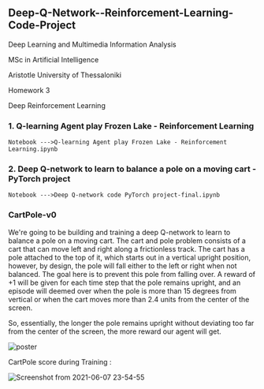 
## Deep-Q-Network--Reinforcement-Learning-Code-Project
Deep Learning and Multimedia Information Analysis

MSc in Artificial Intelligence

Aristotle University of Thessaloniki

Homework 3

Deep Reinforcement Learning

###  1.	Q-learning Agent play Frozen Lake - Reinforcement Learning
	
	Notebook --->Q-learning Agent play Frozen Lake - Reinforcement Learning.ipynb
	
###  2.	Deep Q-network to learn to balance a pole on a moving cart - PyTorch project
        
	Notebook --->Deep Q-network code PyTorch project-final.ipynb

### CartPole-v0
We're going to be building and training a deep Q-network to learn to balance a pole on a moving cart.
The cart and pole problem consists of a cart that can move left and right along a frictionless track. The cart has a pole attached to the top of it, which starts out in a vertical upright position, however, by design, the pole will fall either to the left or right when not balanced. The goal here is to prevent this pole from falling over. A reward of +1 will be given for each time step that the pole remains upright, and an episode will deemed over when the pole is more than 15 degrees from vertical or when the cart moves more than 2.4 units from the center of the screen.

So, essentially, the longer the pole remains upright without deviating too far from the center of the screen, the more reward our agent will get.

![poster](https://user-images.githubusercontent.com/56552010/121078752-037d1f00-c7e2-11eb-87da-f0d22d165de2.jpg)


CartPole score during Training :

![Screenshot from 2021-06-07 23-54-55](https://user-images.githubusercontent.com/56552010/121086556-f9601e00-c7eb-11eb-814c-989d95bb3a01.png)


